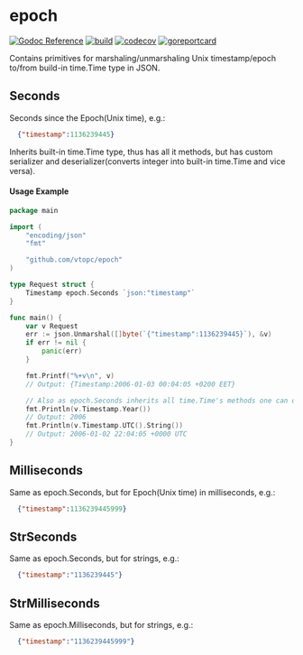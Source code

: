 # epoch

[![Godoc Reference][godoc-img]][godoc-url] [![build][build-img]][build-url] 
[![codecov][codecov-img]][codecov-url] [![goreportcard][goreportcard-img]][goreportcard-url]

Contains primitives for marshaling/unmarshaling Unix timestamp/epoch to/from build-in time.Time type in JSON.

## Seconds
Seconds since the Epoch(Unix time), e.g.:
```json
  {"timestamp":1136239445}
```
Inherits built-in time.Time type, thus has all it methods, but has custom serializer and
deserializer(converts integer into built-in time.Time and vice versa).

#### Usage Example

```go
package main

import (
	"encoding/json"
	"fmt"

	"github.com/vtopc/epoch"
)

type Request struct {
	Timestamp epoch.Seconds `json:"timestamp"`
}

func main() {
	var v Request
	err := json.Unmarshal([]byte(`{"timestamp":1136239445}`), &v)
	if err != nil {
		panic(err)
	}

	fmt.Printf("%+v\n", v)
	// Output: {Timestamp:2006-01-03 00:04:05 +0200 EET}

	// Also as epoch.Seconds inherits all time.Time's methods one can do next:
	fmt.Println(v.Timestamp.Year())
	// Output: 2006
	fmt.Println(v.Timestamp.UTC().String())
	// Output: 2006-01-02 22:04:05 +0000 UTC
}
```

## Milliseconds
Same as epoch.Seconds, but for Epoch(Unix time) in milliseconds, e.g.:
```json
  {"timestamp":1136239445999}
```

## StrSeconds
Same as epoch.Seconds, but for strings, e.g.:
```json
  {"timestamp":"1136239445"}
```

## StrMilliseconds
Same as epoch.Milliseconds, but for strings, e.g.:
```json
  {"timestamp":"1136239445999"}
```

[godoc-img]: https://godoc.org/github.com/vtopc/epoch?status.svg
[godoc-url]: https://godoc.org/github.com/vtopc/epoch

[build-img]: https://github.com/vtopc/epoch/workflows/build/badge.svg
[build-url]: https://github.com/vtopc/epoch/actions?query=workflow%3A%22build%22

[codecov-img]: https://codecov.io/gh/vtopc/epoch/branch/master/graph/badge.svg
[codecov-url]: https://codecov.io/gh/vtopc/epoch

[goreportcard-img]: https://goreportcard.com/badge/github.com/vtopc/epoch
[goreportcard-url]: https://goreportcard.com/report/github.com/vtopc/epoch

